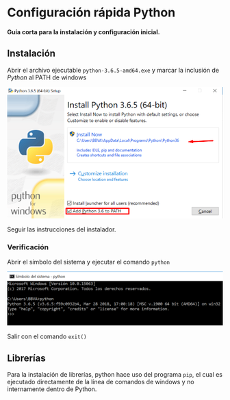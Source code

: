 # Configuración rápida Python
#### Guía corta para la instalación y configuración inicial.

## Instalación

Abrir el archivo ejecutable `python-3.6.5-amd64.exe` y marcar la inclusión de _Python_ al PATH de windows

![](https://github.com/CamiloAguilar/DS_CrashCourse/blob/master/Python/img/inst_1.png)

Seguir las instrucciones del instalador.

### Verificación

Abrir el símbolo del sistema y ejecutar el comando `python`

![](https://github.com/CamiloAguilar/DS_CrashCourse/blob/master/Python/img/inst_2.png)

Salir con el comando `exit()`

## Librerías

Para la instalación de librerías, python hace uso del programa `pip`, el cual es ejecutado directamente de la línea de comandos de windows y no internamente dentro de Python.

